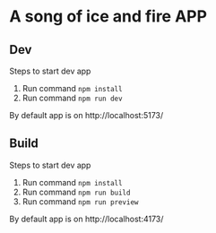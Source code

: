 # A song of ice and fire APP

## Dev
Steps to start dev app

1. Run command ``` npm install ```
2. Run command ``` npm run dev ```

By default app is on http://localhost:5173/

## Build
Steps to start dev app

1. Run command ``` npm install ```
2. Run command ``` npm run build ```
3. Run command ``` npm run preview ```

By default app is on http://localhost:4173/